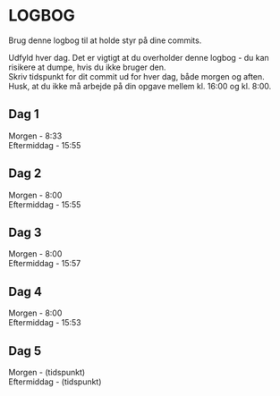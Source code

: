 # LOGBOG

Brug denne logbog til at holde styr på dine commits.

Udfyld hver dag. Det er vigtigt at du overholder denne logbog - du kan risikere at dumpe, hvis du ikke bruger den.  
Skriv tidspunkt for dit commit ud for hver dag, både morgen og aften.  
Husk, at du ikke må arbejde på din opgave mellem kl. 16:00 og kl. 8:00.

## Dag 1

Morgen - 8:33  
Eftermiddag - 15:55

## Dag 2

Morgen - 8:00  
Eftermiddag - 15:55

## Dag 3

Morgen - 8:00  
Eftermiddag - 15:57

## Dag 4

Morgen - 8:00  
Eftermiddag - 15:53

## Dag 5

Morgen - (tidspunkt)  
Eftermiddag - (tidspunkt)
